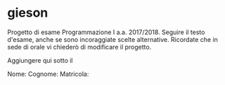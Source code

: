 # gieson
Progetto di esame Programmazione I a.a. 2017/2018.
Seguire il testo d'esame, anche se sono incoraggiate scelte alternative.
Ricordate che in sede di orale vi chiederò di modificare il progetto.


Aggiungere qui sotto il 

Nome:
Cognome:
Matricola:
